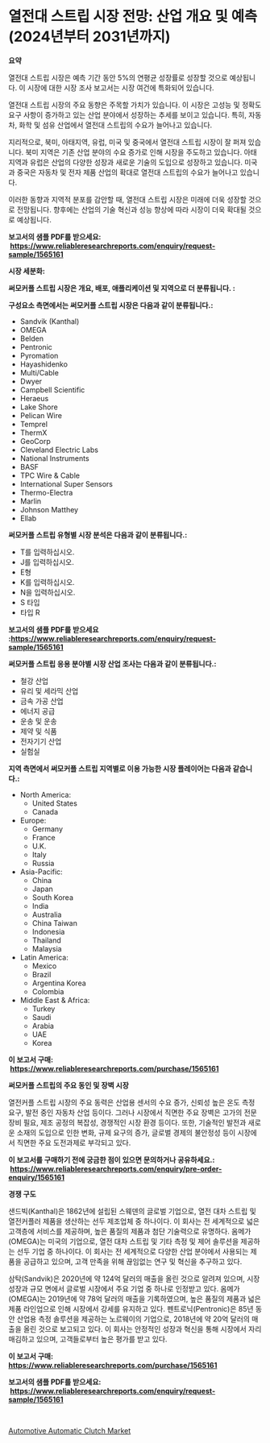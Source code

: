 <p><h1>열전대 스트립 시장 전망: 산업 개요 및 예측 (2024년부터 2031년까지)</h1></p><p><strong>요약</strong></p>
<p><p>열전대 스트립 시장은 예측 기간 동안 5%의 연평균 성장률로 성장할 것으로 예상됩니다. 이 시장에 대한 시장 조사 보고서는 시장 여건에 특화되어 있습니다.</p><p>열전대 스트립 시장의 주요 동향은 주목할 가치가 있습니다. 이 시장은 고성능 및 정확도 요구 사항이 증가하고 있는 산업 분야에서 성장하는 추세를 보이고 있습니다. 특히, 자동차, 화학 및 섬유 산업에서 열전대 스트립의 수요가 늘어나고 있습니다.</p><p>지리적으로, 북미, 아태지역, 유럽, 미국 및 중국에서 열전대 스트립 시장이 잘 퍼져 있습니다. 북미 지역은 기존 산업 분야의 수요 증가로 인해 시장을 주도하고 있습니다. 아태지역과 유럽은 산업의 다양한 성장과 새로운 기술의 도입으로 성장하고 있습니다. 미국과 중국은 자동차 및 전자 제품 산업의 확대로 열전대 스트립의 수요가 늘어나고 있습니다.</p><p>이러한 동향과 지역적 분포를 감안할 때, 열전대 스트립 시장은 미래에 더욱 성장할 것으로 전망됩니다. 향후에는 산업의 기술 혁신과 성능 향상에 따라 시장이 더욱 확대될 것으로 예상됩니다.</p></p>
<p><strong>보고서의 샘플 PDF를 받으세요: &nbsp;<a href="https://www.reliableresearchreports.com/enquiry/request-sample/1565161">https://www.reliableresearchreports.com/enquiry/request-sample/1565161</a></strong></p>
<p><strong>시장 세분화:</strong></p>
<p><strong> 써모커플 스트립 시장은 개요, 배포, 애플리케이션 및 지역으로 더 분류됩니다. :</strong></p>
<p><strong>구성요소 측면에서는 써모커플 스트립 시장은 다음과 같이 분류됩니다.:</strong></p>
<p><ul><li>Sandvik (Kanthal)</li><li>OMEGA</li><li>Belden</li><li>Pentronic</li><li>Pyromation</li><li>Hayashidenko</li><li>Multi/Cable</li><li>Dwyer</li><li>Campbell Scientific</li><li>Heraeus</li><li>Lake Shore</li><li>Pelican Wire</li><li>Temprel</li><li>ThermX</li><li>GeoCorp</li><li>Cleveland Electric Labs</li><li>National Instruments</li><li>BASF</li><li>TPC Wire & Cable</li><li>International Super Sensors</li><li>Thermo-Electra</li><li>Marlin</li><li>Johnson Matthey</li><li>Ellab</li></ul></p>
<p><strong> 써모커플 스트립 유형별 시장 분석은 다음과 같이 분류됩니다.:</strong></p>
<p><ul><li>T를 입력하십시오.</li><li>J를 입력하십시오.</li><li>E형</li><li>K를 입력하십시오.</li><li>N을 입력하십시오.</li><li>S 타입</li><li>타입 R</li></ul></p>
<p><strong>보고서의 샘플 PDF를 받으세요 :<a href="https://www.reliableresearchreports.com/enquiry/request-sample/1565161">https://www.reliableresearchreports.com/enquiry/request-sample/1565161</a></strong></p>
<p><strong> 써모커플 스트립 응용 분야별 시장 산업 조사는 다음과 같이 분류됩니다.:</strong></p>
<p><ul><li>철강 산업</li><li>유리 및 세라믹 산업</li><li>금속 가공 산업</li><li>에너지 공급</li><li>운송 및 운송</li><li>제약 및 식품</li><li>전자기기 산업</li><li>실험실</li></ul></p>
<p><strong>지역 측면에서 써모커플 스트립 지역별로 이용 가능한 시장 플레이어는 다음과 같습니다.:</strong></p>
<p><ul>
    <li>
        North America:
        <ul>
            <li>United States</li>
            <li>Canada</li>
        </ul>
    </li>
    <li>
        Europe:
        <ul>
            <li>Germany</li>
            <li>France</li>
            <li>U.K.</li>
            <li>Italy</li>
            <li>Russia</li>
        </ul>
    </li>
    <li>
        Asia-Pacific:
        <ul>
            <li>China</li>
            <li>Japan</li>
            <li>South Korea</li>
            <li>India</li>
            <li>Australia</li>
            <li>China Taiwan</li>
            <li>Indonesia</li>
            <li>Thailand</li>
            <li>Malaysia</li>
        </ul>
    </li>
    <li>
        Latin America:
        <ul>
            <li>Mexico</li>
            <li>Brazil</li>
            <li>Argentina Korea</li>
            <li>Colombia</li>
        </ul>
    </li>
    <li>
        Middle East & Africa:
        <ul>
            <li>Turkey</li>
            <li>Saudi</li>
            <li>Arabia</li>
            <li>UAE</li>
            <li>Korea</li>
        </ul>
    </li>
    </ul></p>
<p><strong>이 보고서 구매: &nbsp;<a href="https://www.reliableresearchreports.com/purchase/1565161">https://www.reliableresearchreports.com/purchase/1565161</a></strong></p>
<p><strong>써모커플 스트립의 주요 동인 및 장벽 시장</strong></p>
<p><p>열전커플 스트립 시장의 주요 동력은 산업용 센서의 수요 증가, 신뢰성 높은 온도 측정 요구, 발전 중인 자동차 산업 등이다. 그러나 시장에서 직면한 주요 장벽은 고가의 전문 장비 필요, 제조 공정의 복잡성, 경쟁적인 시장 환경 등이다. 또한, 기술적인 발전과 새로운 소재의 도입으로 인한 변화, 규제 요구의 증가, 글로벌 경제의 불안정성 등이 시장에서 직면한 주요 도전과제로 부각되고 있다.</p></p>
<p><strong>이 보고서를 구매하기 전에 궁금한 점이 있으면 문의하거나 공유하세요.: &nbsp;<a href="https://www.reliableresearchreports.com/enquiry/pre-order-enquiry/1565161">https://www.reliableresearchreports.com/enquiry/pre-order-enquiry/1565161</a></strong></p>
<p><strong>경쟁 구도</strong></p>
<p><p>샌드빅(Kanthal)은 1862년에 설립된 스웨덴의 글로벌 기업으로, 열전 대차 스트립 및 열전커플러 제품을 생산하는 선두 제조업체 중 하나이다. 이 회사는 전 세계적으로 넓은 고객층에 서비스를 제공하며, 높은 품질의 제품과 첨단 기술력으로 유명하다. 옴메가(OMEGA)는 미국의 기업으로, 열전 대차 스트립 및 기타 측정 및 제어 솔루션을 제공하는 선두 기업 중 하나이다. 이 회사는 전 세계적으로 다양한 산업 분야에서 사용되는 제품을 공급하고 있으며, 고객 만족을 위해 끊임없는 연구 및 혁신을 추구하고 있다.</p><p>삼탁(Sandvik)은 2020년에 약 124억 달러의 매출을 올린 것으로 알려져 있으며, 시장 성장과 규모 면에서 글로벌 시장에서 주요 기업 중 하나로 인정받고 있다. 옴메가(OMEGA)는 2019년에 약 78억 달러의 매출을 기록하였으며, 높은 품질의 제품과 넓은 제품 라인업으로 인해 시장에서 강세를 유지하고 있다. 펜트로닉(Pentronic)은 85년 동안 산업용 측정 솔루션을 제공하는 노르웨이의 기업으로, 2018년에 약 20억 달러의 매출을 올린 것으로 보고되고 있다. 이 회사는 안정적인 성장과 혁신을 통해 시장에서 자리매김하고 있으며, 고객들로부터 높은 평가를 받고 있다.</p></p>
<p><strong>이 보고서 구매: &nbsp; <a href="https://www.reliableresearchreports.com/purchase/1565161">https://www.reliableresearchreports.com/purchase/1565161</a></strong></p>
<p><strong>보고서의 샘플 PDF를 받으세요: &nbsp;<a href="https://www.reliableresearchreports.com/enquiry/request-sample/1565161">https://www.reliableresearchreports.com/enquiry/request-sample/1565161</a></strong><strong></strong></p>
<p>&nbsp;</p>
<p><p><a href="https://lydian-appliance-61d.notion.site/Automotive-Automatic-Clutch-Market-Research-Report-Provides-thorough-Industry-Overview-which-offers-bc94b10cd88c40a4bbfc8fe5d680755e">Automotive Automatic Clutch Market</a></p></p>